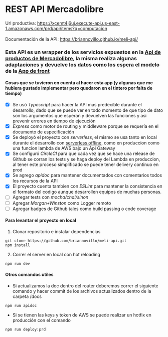 # REST API Mercadolibre

Url productiva: https://xcemt4j6ui.execute-api.us-east-1.amazonaws.com/prd/api/items?q=computacion \
\
Documentación de la API: https://briannovillo.github.io/meli-api/

### Esta API es un wrapper de los servicios expuestos en la [Api de productos de Mercadolibre](https://developers.mercadolibre.com.ar/es_ar/usuarios-y-aplicaciones/items-y-busquedas), la misma realiza algunas adaptaciones y devuelve los datos como los espera el modelo de la [App de front](https://github.com/briannovillo/meli-front/) 

#### Cosas que se tuvieron en cuenta al hacer esta app (y algunas que me hubiera gustado implementar pero quedaron en el tintero por falta de tiempo)

- [x] Se usó *Typescript* para hacer la API mas predecible durante el desarrollo, dado que se puede ver en todo momento de que tipo de dato son los argumentos que esperan y devuelven las funciones y asi prevenir errores en tiempo de ejecución
- [x] *Express* como motor de routing y middleware porque se requería en el documento de especificación
- [x] Se deployó el proyecto con *serverless*, el mismo se usa tanto en local durante el desarrollo con [serverless offline](https://github.com/dherault/serverless-offline), como en produccion como una funcion lambda de AWS bajo un Api Gateway
- [x] Se configuró *CircleCI* para que cada vez que se hace una release de Github se corran los tests y se haga deploy del Lambda en produccion, al tener este proceso simplificado se puede tener delivery continuo en prod
- [x] Se agrego *apidoc* para mantener documentados con comentarios todos los recursos de la API
- [x] El proyecto cuenta tambien con *ESLint* para mantener la consistencia en el formato del codigo aunque desarrollen equipos de muchas personas.
- [ ] Agregar tests con *mocha/chai/sinon*
- [ ] Agregar *Morgan+Winston* como Logger remoto
- [ ] Agregar badges de Github tales como build passing o code coverage

#### Para levantar el proyecto en local

1. Clonar repositorio e instalar dependencias
```
git clone https://github.com/briannovillo/meli-api.git
npm install
```

2. Correr el server en local con hot reloading
```
npm run dev
```

#### Otros comandos utiles

* Si actualizamos la doc dentro del router deberemos correr el siguiente comando y hacer commit de los archivos actualizados dentro de la carpeta /docs
```
npm run apidoc
```

* Si se tienen las keys y token de AWS se puede realizar un hotfix en producción con el comando
```
npm run deploy:prd
```


